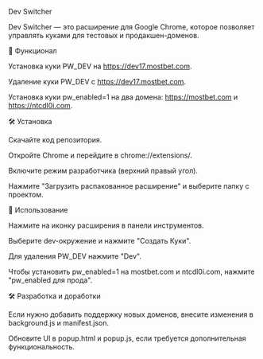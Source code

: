Dev Switcher

Dev Switcher — это расширение для Google Chrome, которое позволяет управлять куками для тестовых и продакшен-доменов.

🚀 Функционал

Установка куки PW_DEV на https://dev17.mostbet.com.

Удаление куки PW_DEV с https://dev17.mostbet.com.

Установка куки pw_enabled=1 на два домена: https://mostbet.com и https://ntcdl0i.com.

🛠 Установка

Скачайте код репозитория.

Откройте Chrome и перейдите в chrome://extensions/.

Включите режим разработчика (верхний правый угол).

Нажмите "Загрузить распакованное расширение" и выберите папку с проектом.

🔧 Использование

Нажмите на иконку расширения в панели инструментов.

Выберите dev-окружение и нажмите "Создать Куки".

Для удаления PW_DEV нажмите "Dev".

Чтобы установить pw_enabled=1 на mostbet.com и ntcdl0i.com, нажмите "pw_enabled для прода".

🛠 Разработка и доработки

Если нужно добавить поддержку новых доменов, внесите изменения в background.js и manifest.json.

Обновите UI в popup.html и popup.js, если требуется дополнительная функциональность.
